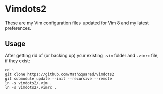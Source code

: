 Vimdots2
========

These are my Vim configuration files, updated for Vim 8 and my latest preferences.

Usage
-----

After getting rid of (or backing up) your existing `.vim` folder and `.vimrc` file, if they exist:

    cd ~
    git clone https://github.com/MathSquared/vimdots2
    git submodule update --init --recursive --remote
    ln -s vimdots2/.vim .
    ln -s vimdots2/.vimrc .
